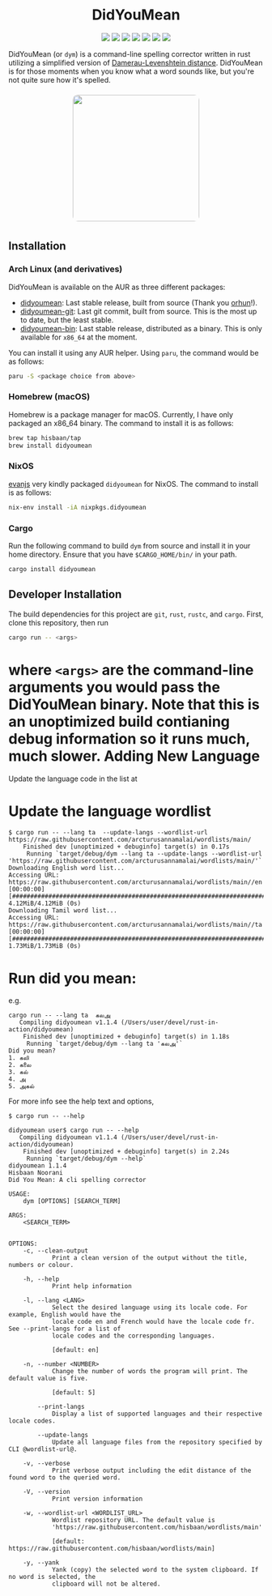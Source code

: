 <h1 align="center">DidYouMean</h1>

<p align="center">
    <a href="LICENSE"><img src="https://img.shields.io/badge/license-GPL3-13233a?style=for-the-badge" /></a>
    <a href="https://github.com/hisbaan/didyoumean/actions"><img src="https://img.shields.io/github/workflow/status/hisbaan/didyoumean/tests?style=for-the-badge" /></a>
    <a href="https://aur.archlinux.org/packages/didyoumean/"> <img src="https://img.shields.io/aur/version/didyoumean?color=1793d1&label=AUR&logo=arch-linux&style=for-the-badge" /></a>
    <a href="https://aur.archlinux.org/packages/didyoumean-bin/"> <img src="https://img.shields.io/aur/version/didyoumean-bin?color=1793d1&label=AUR-bin&logo=arch-linux&style=for-the-badge" /></a>
    <a href="https://github.com/NixOS/nixpkgs/tree/master/pkgs/tools/misc/didyoumean"><img src="https://img.shields.io/badge/dynamic/json?color=5277c3&label=NixOS&query=%24.name&url=https%3A%2F%2Fapi.github.com%2Frepos%2Fhisbaan%2Fdidyoumean%2Freleases%2Flatest&style=for-the-badge&logo=NixOS"/></a>
    <a href="https://github.com/hisbaan/homebrew-tap"><img src="https://img.shields.io/badge/dynamic/json?color=fbb040&label=Homebrew&query=%24.name&url=https%3A%2F%2Fapi.github.com%2Frepos%2Fhisbaan%2Fdidyoumean%2Freleases%2Flatest&style=for-the-badge&logo=Homebrew" /></a>
    <a href="https://lib.rs/crates/didyoumean"> <img src="https://img.shields.io/crates/v/didyoumean?color=red&label=crates.io/lib.rs&logo=Rust&style=for-the-badge&logoColor=red" /></a>
</p>

DidYouMean (or `dym`) is a command-line spelling corrector written in rust utilizing a simplified version of [Damerau-Levenshtein distance](https://en.wikipedia.org/wiki/Damerau-Levenshtein_distance). DidYouMean is for those moments when you know what a word sounds like, but you're not quite sure how it's spelled.

<p align="center">
    <img src="img/cyclophosphamide.png" height="250" style="border-radius: 10px; margin: 0.5em;"/>
</p>

## Installation

### Arch Linux (and derivatives)

DidYouMean is available on the AUR as three different packages:

- [didyoumean](https://aur.archlinux.org/packages/didyoumean): Last stable release, built from source (Thank you [orhun](https://github.com/orhun)!).
- [didyoumean-git](https://aur.archlinux.org/packages/didyoumean-git): Last git commit, built from source. This is the most up to date, but the least stable.
- [didyoumean-bin](https://aur.archlinux.org/packages/didyoumean-bin): Last stable release, distributed as a binary. This is only available for `x86_64` at the moment.

You can install it using any AUR helper. Using `paru`, the command would be as follows:

```sh
paru -S <package choice from above>
```

### Homebrew (macOS)

Homebrew is a package manager for macOS. Currently, I have only packaged an x86\_64 binary. The command to install it is as follows:

```sh
brew tap hisbaan/tap
brew install didyoumean
```

### NixOS

[evanjs](https://github.com/evanjs) very kindly packaged `didyoumean` for NixOS. The command to install is as follows:

```sh
nix-env install -iA nixpkgs.didyoumean
```

### Cargo

Run the following command to build `dym` from source and install it in your home directory. Ensure that you have `$CARGO_HOME/bin/` in your path.

```sh
cargo install didyoumean
```

## Developer Installation

The build dependencies for this project are `git`, `rust`, `rustc`, and `cargo`. First, clone this repository, then run

```sh
cargo run -- <args>
```

where `<args>` are the command-line arguments you would pass the DidYouMean binary. Note that this is an unoptimized build contianing debug information so it runs much, much slower.
Adding New Language
===================
Update the language code in the list at 


Update the language wordlist
============================
```
$ cargo run -- --lang ta  --update-langs --wordlist-url https://raw.githubusercontent.com/arcturusannamalai/wordlists/main/
    Finished dev [unoptimized + debuginfo] target(s) in 0.17s
     Running `target/debug/dym --lang ta --update-langs --wordlist-url 'https://raw.githubusercontent.com/arcturusannamalai/wordlists/main/'`
Downloading English word list...
Accessing URL: https://raw.githubusercontent.com/arcturusannamalai/wordlists/main//en
[00:00:00] [############################################################################################################################] 4.12MiB/4.12MiB (0s)
Downloading Tamil word list...
Accessing URL: https://raw.githubusercontent.com/arcturusannamalai/wordlists/main//ta
[00:00:00] [############################################################################################################################] 1.73MiB/1.73MiB (0s)
```

Run did you mean:
================
e.g.
```
cargo run -- --lang ta  கலஅ 
   Compiling didyoumean v1.1.4 (/Users/user/devel/rust-in-action/didyoumean)
    Finished dev [unoptimized + debuginfo] target(s) in 1.18s
     Running `target/debug/dym --lang ta 'கலஅ'`
Did you mean?
1. கலி
2. கலை
3. கல்
4. அ
5. அகல்

```


For more info see the help text and options,
```
$ cargo run -- --help

didyoumean user$ cargo run -- --help
   Compiling didyoumean v1.1.4 (/Users/user/devel/rust-in-action/didyoumean)
    Finished dev [unoptimized + debuginfo] target(s) in 2.24s
     Running `target/debug/dym --help`
didyoumean 1.1.4
Hisbaan Noorani
Did You Mean: A cli spelling corrector

USAGE:
    dym [OPTIONS] [SEARCH_TERM]

ARGS:
    <SEARCH_TERM>
            

OPTIONS:
    -c, --clean-output
            Print a clean version of the output without the title, numbers or colour.

    -h, --help
            Print help information

    -l, --lang <LANG>
            Select the desired language using its locale code. For example, English would have the
            locale code en and French would have the locale code fr. See --print-langs for a list of
            locale codes and the corresponding languages.
            
            [default: en]

    -n, --number <NUMBER>
            Change the number of words the program will print. The default value is five.
            
            [default: 5]

        --print-langs
            Display a list of supported languages and their respective locale codes.

        --update-langs
            Update all language files from the repository specified by CLI @wordlist-url@.

    -v, --verbose
            Print verbose output including the edit distance of the found word to the queried word.

    -V, --version
            Print version information

    -w, --wordlist-url <WORDLIST_URL>
            Wordlist repository URL. The default value is
            'https://raw.githubusercontent.com/hisbaan/wordlists/main'
            
            [default: https://raw.githubusercontent.com/hisbaan/wordlists/main]

    -y, --yank
            Yank (copy) the selected word to the system clipboard. If no word is selected, the
            clipboard will not be altered.

```



